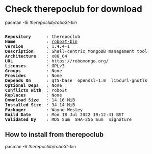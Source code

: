 # Check therepoclub for download

pacman -Si *therepoclub/robo3t-bin*

<div class="highlight"><pre class="highlight"><text>
<b>Repository</b>      : therepoclub
<b>Name</b>            : <a href="../../x86_64/robo3t-bin-1.4.4-1-x86_64.pkg.tar.zst">robo3t-bin</a>
<b>Version</b>         : 1.4.4-1
<b>Description</b>     : Shell-centric MongoDB management tool
<b>Architecture</b>    : x86_64
<b>URL</b>             : https://robomongo.org/
<b>Licenses</b>        : GPLv3
<b>Groups</b>          : None
<b>Provides</b>        : None
<b>Depends On</b>      : qt5-base  openssl-1.0  libcurl-gnutls
<b>Optional Deps</b>   : None
<b>Conflicts With</b>  : robo3t
<b>Replaces</b>        : None
<b>Download Size</b>   : 14.16 MiB
<b>Installed Size</b>  : 34.14 MiB
<b>Packager</b>        : Wayne Wesley <wayne6324@gmail.com>
<b>Build Date</b>      : Mon 18 Jul 2022 19:12:41 BST
<b>Validated By</b>    : MD5 Sum  SHA-256 Sum  Signature
</text></pre></div>

## How to install from therepoclub

pacman -S *therepoclub/robo3t-bin*
